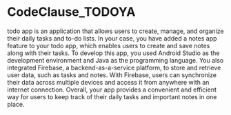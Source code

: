 # CodeClause_TODOYA 
todo app is an application that allows users to create, manage, and organize their daily tasks and to-do lists. In your case, you have added a notes app feature to your todo app, which enables users to create and save notes along with their tasks.
To develop this app, you used Android Studio as the development environment and Java as the programming language. You also integrated Firebase, a backend-as-a-service platform, to store and retrieve user data, such as tasks and notes. With Firebase, users can synchronize their data across multiple devices and access it from anywhere with an internet connection.
Overall, your app provides a convenient and efficient way for users to keep track of their daily tasks and important notes in one place.
